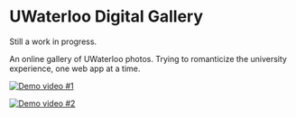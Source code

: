 # UWaterloo Digital Gallery

Still a work in progress. 

An online gallery of UWaterloo photos. Trying to romanticize the university experience, one web app at a time.

[![Demo video #1](https://img.youtube.com/vi/K7UO4zkT2Pw/0.jpg)](https://www.youtube.com/watch?v=K7UO4zkT2Pw)

[![Demo video #2](https://img.youtube.com/vi/5Zc1955Syww/0.jpg)](https://www.youtube.com/watch?v=5Zc1955Syww)


